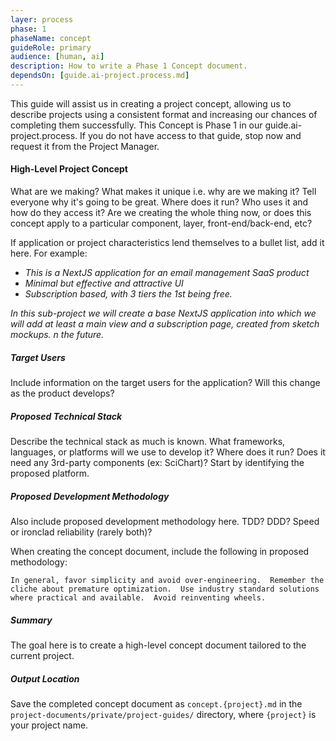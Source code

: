 ```yaml
---
layer: process
phase: 1
phaseName: concept
guideRole: primary
audience: [human, ai]
description: How to write a Phase 1 Concept document.
dependsOn: [guide.ai-project.process.md]
---
```

This guide will assist us in creating a project concept, allowing us to describe projects using a consistent format and increasing our chances of completing them successfully.  This Concept is Phase 1 in our guide.ai-project.process.  If you do not have access to that guide, stop now and request it from the Project Manager.

#### High-Level Project Concept
What are we making?  What makes it unique i.e. why are we making it?  Tell everyone why it's going to be great.  Where does it run?  Who uses it and how do they access it?  Are we creating the whole thing now, or does this concept apply to a particular component, layer, front-end/back-end, etc?

If application or project characteristics lend themselves to a bullet list, add it here.  For example: 
* *This is a NextJS application for an email management SaaS product*
* *Minimal but effective and attractive UI*
* *Subscription based, with 3 tiers the 1st being free.*

*In this sub-project we will create a base NextJS application into which we will add at least a main view and a subscription page, created from sketch mockups.*
*n the future.*

##### Target Users
Include information on the target users for the application?  Will this change as the product develops?

##### Proposed Technical Stack
Describe the technical stack as much is known.  What frameworks, languages, or platforms will we use to develop it?  Where does it run?  Does it need any 3rd-party components (ex: SciChart)?  Start by identifying the proposed platform.

##### Proposed Development Methodology
Also include proposed development methodology here.  TDD?  DDD?  Speed or ironclad reliability (rarely both)?  

When creating the concept document, include the following in proposed methodology:
```
In general, favor simplicity and avoid over-engineering.  Remember the cliche about premature optimization.  Use industry standard solutions where practical and available.  Avoid reinventing wheels.
```

##### Summary
The goal here is to create a high-level concept document tailored to the current project.

##### Output Location
Save the completed concept document as `concept.{project}.md` in the `project-documents/private/project-guides/` directory, where `{project}` is your project name.
